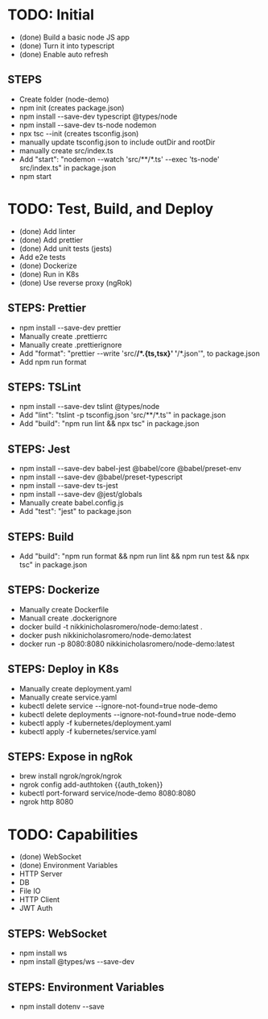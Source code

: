 # TODO: Initial
- (done) Build a basic node JS app
- (done) Turn it into typescript
- (done) Enable auto refresh

## STEPS
- Create folder (node-demo)
- npm init (creates package.json)
- npm install --save-dev typescript @types/node
- npm install --save-dev ts-node nodemon
- npx tsc --init (creates tsconfig.json)
- manually update tsconfig.json to include outDir and rootDir
- manually create src/index.ts
- Add "start": "nodemon --watch 'src/**/*.ts' --exec 'ts-node' src/index.ts" in package.json
- npm start

# TODO: Test, Build, and Deploy
- (done) Add linter
- (done) Add prettier
- (done) Add unit tests (jests)
- Add e2e tests
- (done) Dockerize
- (done) Run in K8s
- (done) Use reverse proxy (ngRok)

## STEPS: Prettier
- npm install --save-dev prettier
- Manually create .prettierrc
- Manually create .prettierignore
- Add "format": "prettier --write 'src/**/*.{ts,tsx}' '**/*.json'", to package.json
- Add npm run format

## STEPS: TSLint
- npm install --save-dev tslint @types/node
- Add "lint": "tslint -p tsconfig.json 'src/**/*.ts'" in package.json
- Add "build": "npm run lint && npx tsc" in package.json

## STEPS: Jest
- npm install --save-dev babel-jest @babel/core @babel/preset-env
- npm install --save-dev @babel/preset-typescript
- npm install --save-dev ts-jest
- npm install --save-dev @jest/globals
- Manually create babel.config.js
- Add "test": "jest" to package.json

## STEPS: Build
- Add "build": "npm run format && npm run lint && npm run test && npx tsc" in package.json

## STEPS: Dockerize
- Manually create Dockerfile
- Manuall create .dockerignore
- docker build -t nikkinicholasromero/node-demo:latest .
- docker push nikkinicholasromero/node-demo:latest
- docker run -p 8080:8080 nikkinicholasromero/node-demo:latest

## STEPS: Deploy in K8s
- Manually create deployment.yaml
- Manually create service.yaml
- kubectl delete service --ignore-not-found=true node-demo
- kubectl delete deployments --ignore-not-found=true node-demo
- kubectl apply -f kubernetes/deployment.yaml
- kubectl apply -f kubernetes/service.yaml

## STEPS: Expose in ngRok
- brew install ngrok/ngrok/ngrok
- ngrok config add-authtoken {{auth_token}}
- kubectl port-forward service/node-demo 8080:8080
- ngrok http 8080

# TODO: Capabilities
- (done) WebSocket
- (done) Environment Variables
- HTTP Server
- DB
- File IO
- HTTP Client
- JWT Auth

## STEPS: WebSocket
- npm install ws
- npm install @types/ws --save-dev

## STEPS: Environment Variables
- npm install dotenv --save
